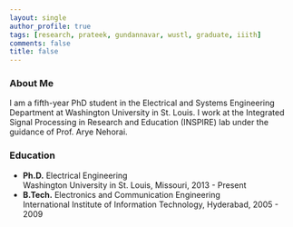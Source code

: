 ```yaml
---
layout: single
author_profile: true
tags: [research, prateek, gundannavar, wustl, graduate, iiith]
comments: false
title: false
---
```


### About Me

I am a fifth-year PhD student in the Electrical and Systems Engineering Department at Washington University in St. Louis. I work at the Integrated Signal Processing in Research and Education (INSPIRE) lab under the guidance of Prof. Arye Nehorai.

### Education
* **Ph.D.** Electrical Engineering  
  Washington University in St. Louis, Missouri, 2013 - Present
* **B.Tech.** Electronics and Communication Engineering  
  International Institute of Information Technology, Hyderabad, 2005 - 2009